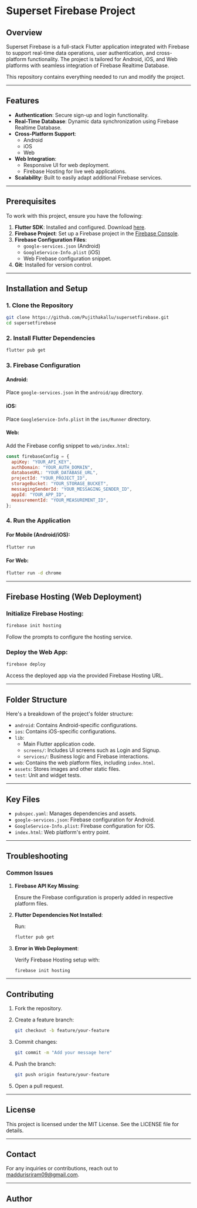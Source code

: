 # Superset Firebase Project

## Overview

Superset Firebase is a full-stack Flutter application integrated with Firebase to support real-time data operations, user authentication, and cross-platform functionality. The project is tailored for Android, iOS, and Web platforms with seamless integration of Firebase Realtime Database.

This repository contains everything needed to run and modify the project.

---

## Features

- **Authentication**: Secure sign-up and login functionality.
- **Real-Time Database**: Dynamic data synchronization using Firebase Realtime Database.
- **Cross-Platform Support**:
  - Android
  - iOS
  - Web
- **Web Integration**:
  - Responsive UI for web deployment.
  - Firebase Hosting for live web applications.
- **Scalability**: Built to easily adapt additional Firebase services.

---

## Prerequisites

To work with this project, ensure you have the following:

1. **Flutter SDK**: Installed and configured. Download [here](https://flutter.dev/docs/get-started/install).
2. **Firebase Project**: Set up a Firebase project in the [Firebase Console](https://console.firebase.google.com/).
3. **Firebase Configuration Files**:
   - `google-services.json` (Android)
   - `GoogleService-Info.plist` (iOS)
   - Web Firebase configuration snippet.
4. **Git**: Installed for version control.

---

## Installation and Setup

### 1. Clone the Repository

```bash
git clone https://github.com/Pujithakallu/supersetfirebase.git
cd supersetfirebase
```

### 2. Install Flutter Dependencies

```bash
flutter pub get
```

### 3. Firebase Configuration

#### Android:

Place `google-services.json` in the `android/app` directory.

#### iOS:

Place `GoogleService-Info.plist` in the `ios/Runner` directory.

#### Web:

Add the Firebase config snippet to `web/index.html`:

```javascript
const firebaseConfig = {
  apiKey: "YOUR_API_KEY",
  authDomain: "YOUR_AUTH_DOMAIN",
  databaseURL: "YOUR_DATABASE_URL",
  projectId: "YOUR_PROJECT_ID",
  storageBucket: "YOUR_STORAGE_BUCKET",
  messagingSenderId: "YOUR_MESSAGING_SENDER_ID",
  appId: "YOUR_APP_ID",
  measurementId: "YOUR_MEASUREMENT_ID",
};
```

### 4. Run the Application

#### For Mobile (Android/iOS):

```bash
flutter run
```

#### For Web:

```bash
flutter run -d chrome
```

---

## Firebase Hosting (Web Deployment)

### Initialize Firebase Hosting:

```bash
firebase init hosting
```

Follow the prompts to configure the hosting service.

### Deploy the Web App:

```bash
firebase deploy
```

Access the deployed app via the provided Firebase Hosting URL.

---

## Folder Structure

Here's a breakdown of the project's folder structure:

- `android`: Contains Android-specific configurations.
- `ios`: Contains iOS-specific configurations.
- `lib`:
  - Main Flutter application code.
  - `screens/`: Includes UI screens such as Login and Signup.
  - `services/`: Business logic and Firebase interactions.
- `web`: Contains the web platform files, including `index.html`.
- `assets`: Stores images and other static files.
- `test`: Unit and widget tests.

---

## Key Files

- `pubspec.yaml`: Manages dependencies and assets.
- `google-services.json`: Firebase configuration for Android.
- `GoogleService-Info.plist`: Firebase configuration for iOS.
- `index.html`: Web platform's entry point.

---

## Troubleshooting

### Common Issues

1. **Firebase API Key Missing**:

   Ensure the Firebase configuration is properly added in respective platform files.

2. **Flutter Dependencies Not Installed**:

   Run:

   ```bash
   flutter pub get
   ```

3. **Error in Web Deployment**:

   Verify Firebase Hosting setup with:

   ```bash
   firebase init hosting
   ```

---

## Contributing

1. Fork the repository.
2. Create a feature branch:

   ```bash
   git checkout -b feature/your-feature
   ```

3. Commit changes:

   ```bash
   git commit -m "Add your message here"
   ```

4. Push the branch:

   ```bash
   git push origin feature/your-feature
   ```

5. Open a pull request.

---

## License

This project is licensed under the MIT License. See the LICENSE file for details.

---

## Contact

For any inquiries or contributions, reach out to maddurisriram09@gmail.com.

---

## Author


